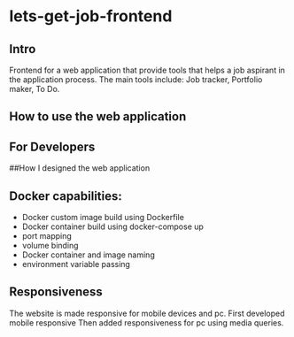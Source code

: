 # lets-get-job-frontend
## Intro
Frontend for a web application that provide tools that helps a job aspirant in the application process. The main tools include: Job tracker, Portfolio maker, To Do.

## How to use the web application


## For Developers
##How I designed the web application
## Docker capabilities:

- Docker custom image build using Dockerfile
- Docker container build using docker-compose up
- port mapping
- volume binding
- Docker container and image naming
- environment variable passing

## Responsiveness

The website is made responsive for mobile devices and pc.
First developed mobile responsive
Then added responsiveness for pc using media queries.
